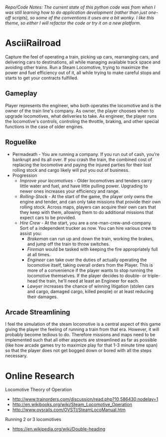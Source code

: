 _Repo/Code Notes:_
_The current state of this python code was from when I was still learning how to do application development (rather than just one-off scripts), so some of the conventions it uses are a bit wonky. I like this theme, so either I will refactor the code or try it on a new platform._

# AsciiRailroad
Capture the feel of operating a train, picking up cars, rearranging cars, and delivering cars to destinations, all while managing available track space and avoiding other trains. Run a Steam Locomotive, trying to maximize the power and fuel efficiency out of it, all while trying to make careful stops and starts to get your contracts fulfilled.

## Gameplay
Player represents the engineer, who both operates the locomotive and is the owner of the train line's company. As owner, the player chooses when to upgrade locomotives, what deliveries to take. As engineer, the player runs the locomotive's controls, controling the throttle, braking, and other special functions in the case of older engines.

## Roguelike
* Permadeath - You are running a company. If you run out of cash, you're bankrupt and its all over. If you crash the train, the combined cost of replacing the locomotive and paying the injured parties for their lost rolling stock and cargo likely will put you out of business.
* Progression
  * _Improve your locomotives_ - Older locomotives and tenders carry little water and fuel, and have little pulling power. Upgrading to newer ones increases your efficiency and range.
  * _Rolling-Stock_ - At the start of the game, the player only owns the engine and tender, and can only take missions that provide their own rolling stock. Across maps, players can acquire their own cars that they keep with them, allowing them to do additional missions that expect cars to be provided.
  * _Hire Crew_ - At the start, you are a one-man-crew-and-company. Sort of a independent trucker as now. You can hire various crew to assist you:
    * _Brakeman_ can run up and down the train, working the brakes, and jump off the train to throw switches.
    * _Fireman_ would be tasked with keeping the fire appropriately full at all times.
    * _Engineer_ can take over the duties of actually operating the locomotive itself, taking overall orders from the Player. This is more of a convenience if the player wants to stop running the locomotive themselves. If the player decides to double- or triple-head the train, he'll need at least an Engineer for each.
    * _Lawyer_ increases the chance of winning litigation (stolen cars and cargo, damaged cargo, killed people) or at least reducing their damages.
    
## Arcade Streamlining
I feel the simulation of the steam locomotive is a central aspect of this game giving the player the feeling of running a train from that era. However, it will probably become tedious to do. Therefore missions and maps need to be implemented such that all other aspects are streamlined as far as possible (like how arcade games try to maximize play for that 1-3 minute time span) so that the player does not get bogged down or bored with all the steps necessary.
	

    
# Online Research	
Locomotive Theory of Operation
* http://www.trainorders.com/discussion/read.php?10,586430,nodelay=1
* http://en.wikibooks.org/wiki/Steam_Locomotive_Operation
* http://www.ovsrails.com/OVSTI/SteamLocoManual.htm

Running 2 or 3 locomotives
* https://en.wikipedia.org/wiki/Double-heading

